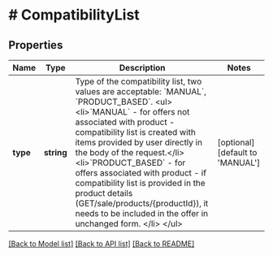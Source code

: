 # # CompatibilityList

## Properties

Name | Type | Description | Notes
------------ | ------------- | ------------- | -------------
**type** | **string** | Type of the compatibility list, two values are acceptable: &#x60;MANUAL&#x60;, &#x60;PRODUCT_BASED&#x60;. &lt;ul&gt; &lt;li&gt;&#x60;MANUAL&#x60; -  for offers not associated with product - compatibility list is created with items provided by user directly in the body of the request.&lt;/li&gt; &lt;li&gt;&#x60;PRODUCT_BASED&#x60; - for offers associated with product - if compatibility list is provided in the product details (GET/sale/products/{productId}), it needs to be included in the offer in unchanged form. &lt;/li&gt; &lt;/ul&gt; | [optional] [default to 'MANUAL']

[[Back to Model list]](../../README.md#models) [[Back to API list]](../../README.md#endpoints) [[Back to README]](../../README.md)
